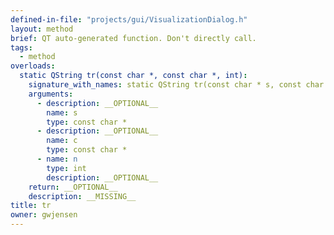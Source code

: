 ```yaml
---
defined-in-file: "projects/gui/VisualizationDialog.h"
layout: method
brief: QT auto-generated function. Don't directly call.
tags:
  - method
overloads:
  static QString tr(const char *, const char *, int):
    signature_with_names: static QString tr(const char * s, const char * c, int n)
    arguments:
      - description: __OPTIONAL__
        name: s
        type: const char *
      - description: __OPTIONAL__
        name: c
        type: const char *
      - name: n
        type: int
        description: __OPTIONAL__
    return: __OPTIONAL__
    description: __MISSING__
title: tr
owner: gwjensen
---
```

